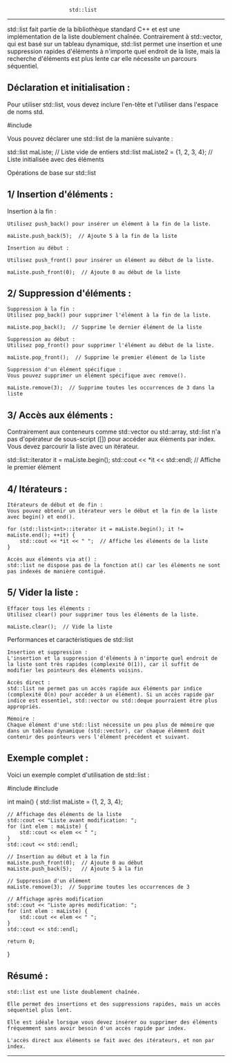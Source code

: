 						std::list
************************************************************************************************************************************

std::list fait partie de la bibliothèque standard C++ et est une implémentation de la liste doublement chaînée.
Contrairement à std::vector, qui est basé sur un tableau dynamique, std::list permet une insertion et une suppression rapides 
d'éléments à n'importe quel endroit de la liste, mais la recherche d'éléments est plus lente car elle nécessite un parcours séquentiel.

Déclaration et initialisation :
-------------------------------

Pour utiliser std::list, vous devez inclure l'en-tête <list> et l'utiliser dans l'espace de noms std.

#include <list>

Vous pouvez déclarer une std::list de la manière suivante :

std::list<int> maListe;  // Liste vide de entiers
std::list<int> maListe2 = {1, 2, 3, 4};  // Liste initialisée avec des éléments

Opérations de base sur std::list

1/ Insertion d'éléments :
-------------------------

   Insertion à la fin :

	Utilisez push_back() pour insérer un élément à la fin de la liste.

	maListe.push_back(5);  // Ajoute 5 à la fin de la liste

    Insertion au début :

	Utilisez push_front() pour insérer un élément au début de la liste.

    maListe.push_front(0);  // Ajoute 0 au début de la liste

2/ Suppression d'éléments :
---------------------------

    Suppression à la fin :
    Utilisez pop_back() pour supprimer l'élément à la fin de la liste.

	maListe.pop_back();  // Supprime le dernier élément de la liste

    Suppression au début :
    Utilisez pop_front() pour supprimer l'élément au début de la liste.

    maListe.pop_front();  // Supprime le premier élément de la liste

	Suppression d'un élément spécifique :
	Vous pouvez supprimer un élément spécifique avec remove().

    maListe.remove(3);  // Supprime toutes les occurrences de 3 dans la liste

3/ Accès aux éléments :
-----------------------

Contrairement aux conteneurs comme std::vector ou std::array, std::list n'a pas d'opérateur de sous-script ([]) 
pour accéder aux éléments par index. Vous devez parcourir la liste avec un itérateur.

std::list<int>::iterator it = maListe.begin();
std::cout << *it << std::endl;  // Affiche le premier élément

4/ Itérateurs :
---------------

    Itérateurs de début et de fin :
    Vous pouvez obtenir un itérateur vers le début et la fin de la liste avec begin() et end().

    for (std::list<int>::iterator it = maListe.begin(); it != maListe.end(); ++it) {
        std::cout << *it << " ";  // Affiche les éléments de la liste
    }

    Accès aux éléments via at() :
    std::list ne dispose pas de la fonction at() car les éléments ne sont pas indexés de manière contiguë.

5/ Vider la liste :
-------------------

    Effacer tous les éléments :
    Utilisez clear() pour supprimer tous les éléments de la liste.

    maListe.clear();  // Vide la liste

Performances et caractéristiques de std::list

    Insertion et suppression :
    L'insertion et la suppression d'éléments à n'importe quel endroit de la liste sont très rapides (complexité O(1)), car il suffit de modifier les pointeurs des éléments voisins.

    Accès direct :
    std::list ne permet pas un accès rapide aux éléments par indice (complexité O(n) pour accéder à un élément). Si un accès rapide par indice est essentiel, std::vector ou std::deque pourraient être plus appropriés.

    Mémoire :
    Chaque élément d'une std::list nécessite un peu plus de mémoire que dans un tableau dynamique (std::vector), car chaque élément doit contenir des pointeurs vers l'élément précédent et suivant.

Exemple complet :
-----------------

Voici un exemple complet d'utilisation de std::list :

#include <iostream>
#include <list>

int main() {
    std::list<int> maListe = {1, 2, 3, 4};

    // Affichage des éléments de la liste
    std::cout << "Liste avant modification: ";
    for (int elem : maListe) {
        std::cout << elem << " ";
    }
    std::cout << std::endl;

    // Insertion au début et à la fin
    maListe.push_front(0);  // Ajoute 0 au début
    maListe.push_back(5);   // Ajoute 5 à la fin

    // Suppression d'un élément
    maListe.remove(3);  // Supprime toutes les occurrences de 3

    // Affichage après modification
    std::cout << "Liste après modification: ";
    for (int elem : maListe) {
        std::cout << elem << " ";
    }
    std::cout << std::endl;

    return 0;
}

Résumé :
--------

    std::list est une liste doublement chaînée.

    Elle permet des insertions et des suppressions rapides, mais un accès séquentiel plus lent.

    Elle est idéale lorsque vous devez insérer ou supprimer des éléments fréquemment sans avoir besoin d'un accès rapide par index.

    L'accès direct aux éléments se fait avec des itérateurs, et non par index.

************************************************************************************************************************************
